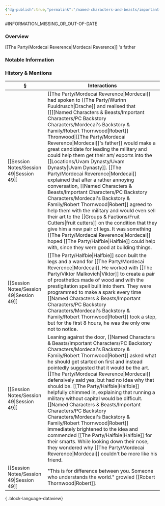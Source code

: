 ```yaml
---
{"dg-publish":true,"permalink":"/named-characters-and-beasts/important-characters/pc-backstory-characters/mordecai-s-backstory-and-family/robert-thornwood/","tags":["NPC","Important"],"updated":"2025-09-22T19:23:41.042+01:00"}
---
```


#INFORMATION_MISSING_OR_OUT-OF-DATE 
### Overview
[[The Party/Mordecai Reverence\|Mordecai Reverence]] 's father 

### Notable Information


### History & Mentions
| §                                           | Interactions                                                                                                                                                                                                                                                                                                                                                                                                                                                                                                                                                                                                                                                                                                           |
| ------------------------------------------- | ---------------------------------------------------------------------------------------------------------------------------------------------------------------------------------------------------------------------------------------------------------------------------------------------------------------------------------------------------------------------------------------------------------------------------------------------------------------------------------------------------------------------------------------------------------------------------------------------------------------------------------------------------------------------------------------------------------------------- |
| [[Session Notes/Session 49\|Session 49]] | [[The Party/Mordecai Reverence\|Mordecai]] had spoken to [[The Party/Wurinn Fuuldrusch\|Drache]] and realised that [[[[Named Characters & Beasts/Important Characters/PC Backstory Characters/Mordecai's Backstory & Family/Robert Thornwood\|Robert]] Thronwood\|[[The Party/Mordecai Reverence\|Mordecai]]'s father]] would make a great candidate for leading the military and could help them get their art/ exports into the [[Locations/Uvam Dynasty/Uvam Dynasty\|Uvam Dynasty]]. [[The Party/Mordecai Reverence\|Mordecai]] explained that after a rather annoying conversation, [[Named Characters & Beasts/Important Characters/PC Backstory Characters/Mordecai's Backstory & Family/Robert Thornwood\|Robert]] agreed to help them with the military and would even sell their art to the [[Groups & Factions/Fruit Cutters\|fruit cutters]] on the condition that they give him a new pair of legs. It was something [[The Party/Mordecai Reverence\|Mordecai]] hoped [[The Party/Halfbie\|Halfbie]] could help with, since they were good at building things. |
| [[Session Notes/Session 49\|Session 49]] | [[The Party/Halfbie\|Halfbie]] soon built the legs and a wand for [[The Party/Mordecai Reverence\|Mordecai]]. He worked with [[The Party/Viktor Malkovich\|Viktor]] to create a pair of prosthetics made of wood and with the prestigitation spell built into them. They were programmed to make a spark every time [[Named Characters & Beasts/Important Characters/PC Backstory Characters/Mordecai's Backstory & Family/Robert Thornwood\|Robert]] took a step, but for the first 8 hours, he was the only one not to notice.                                                                                                                                                                                                                                                                                                                                   |
| [[Session Notes/Session 49\|Session 49]] | Leaning against the door, [[Named Characters & Beasts/Important Characters/PC Backstory Characters/Mordecai's Backstory & Family/Robert Thornwood\|Robert]] asked what he should get started on first and instead pointedly suggested that it would be the art. [[The Party/Mordecai Reverence\|Mordecai]] defensively said yes, but had no idea why that should be. [[The Party/Halfbie\|Halfbie]] helpfully chimmed in, explaining that running a military without capital would be difficult. [[Named Characters & Beasts/Important Characters/PC Backstory Characters/Mordecai's Backstory & Family/Robert Thornwood\|Robert]] immediately brightened to the idea and commended [[The Party/Halfbie\|Halfbie]] for their smarts. While looking down their nose, they wondered why [[The Party/Mordecai Reverence\|Mordecai]] couldn't be more like his friend.                                                                                                                         |
| [[Session Notes/Session 49\|Session 49]] | "This is for difference between you. Someone who understands the world." growled [[Robert Thornwood\|Robert]].                                                                                                                                                                                                                                                                                                                                                                                                                                                                                                                                                                                                         |

{ .block-language-dataview}
